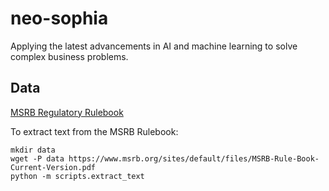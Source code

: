 # neo-sophia
Applying the latest advancements in AI and machine learning to solve complex business problems.

## Data
[MSRB Regulatory Rulebook](https://www.msrb.org/sites/default/files/MSRB-Rule-Book-Current-Version.pdf)

To extract text from the MSRB Rulebook:

```
mkdir data
wget -P data https://www.msrb.org/sites/default/files/MSRB-Rule-Book-Current-Version.pdf
python -m scripts.extract_text
```
